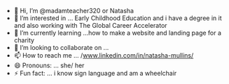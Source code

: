 - 👋 Hi, I’m @madamteacher320 or Natasha
- 👀 I’m interested in ... Early Childhood Education and i have a degree in it and also working with The Global Career Accelerator 
- 🌱 I’m currently learning ...how to make a website and landing page for a charity
- 💞️ I’m looking to collaborate on ...
- 📫 How to reach me ... /www.linkedin.com/in/natasha-mullins/
- 😄 Pronouns: ... she/ her
- ⚡ Fun fact: ...  i know sign language and am a wheelchair

<!---
madamteacher320/madamteacher320 is a ✨ special ✨ repository because its `README.md` (this file) appears on your GitHub profile.
You can click the Preview link to take a look at your changes.
--->

